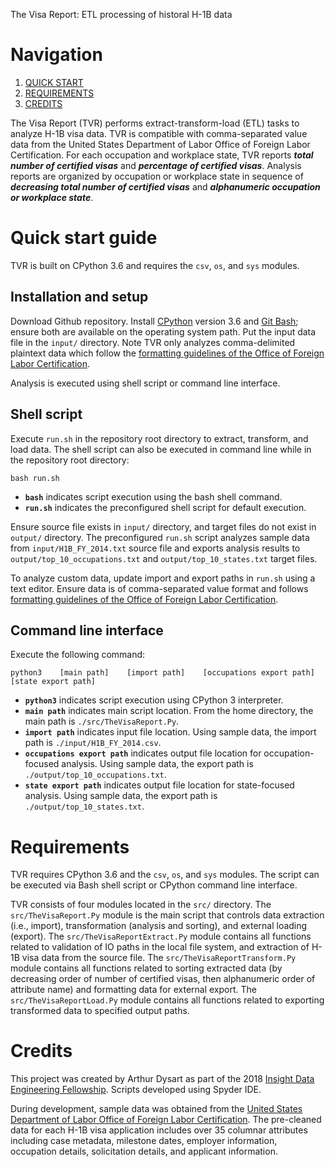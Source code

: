 The Visa Report: ETL processing of historal H-1B data

# Navigation
1. [QUICK START](README.md#Quick-start-guide)
2. [REQUIREMENTS](README.md#Requirements)
3. [CREDITS](README.md#Credits)

The Visa Report (TVR) performs extract-transform-load (ETL) tasks to analyze H-1B visa data. TVR is compatible with comma-separated value data from the United States Department of Labor Office of Foreign Labor Certification. For each occupation and workplace state, TVR reports ***total number of certified visas*** and ***percentage of certified visas***. Analysis reports are organized by occupation or workplace state in sequence of ***decreasing total number of certified visas*** and ***alphanumeric occupation or workplace state***.


# Quick start guide

TVR is built on CPython 3.6 and requires the `csv`, `os`, and `sys` modules.

## Installation and setup
Download Github repository. Install [CPython](https://www.python.org/downloads) version 3.6 and [Git Bash](https://git-scm.com/downloads); ensure both are available on the operating system path. Put the input data file in the `input/` directory. Note TVR only analyzes comma-delimited plaintext data which follow the [formatting guidelines of the Office of Foreign Labor Certification](https://www.foreignlaborcert.doleta.gov/performancedata.cfm#dis).

Analysis is executed using shell script or command line interface.


## Shell script
Execute `run.sh` in the repository root directory to extract, transform, and load data. The shell script can also be executed in command line while in the repository root directory:

```
bash run.sh
```

- **`bash`** indicates script execution using the bash shell command.
- **`run.sh`** indicates the preconfigured shell script for default execution.

Ensure source file exists in `input/` directory, and target files do not exist in `output/` directory. The preconfigured `run.sh` script analyzes sample data from `input/H1B_FY_2014.txt` source file and exports analysis results to `output/top_10_occupations.txt` and `output/top_10_states.txt` target files.

To analyze custom data, update import and export paths in `run.sh` using a text editor. Ensure data is of comma-separated value format and follows [formatting guidelines of the Office of Foreign Labor Certification](https://www.foreignlaborcert.doleta.gov/performancedata.cfm#dis).


## Command line interface
Execute the following command:

```
python3    [main path]    [import path]    [occupations export path]    [state export path]
```

- **`python3`** indicates script execution using CPython 3 interpreter.
- **`main path`** indicates main script location. From the home directory, the main path is `./src/TheVisaReport.Py`.
- **`import path`** indicates input file location. Using sample data, the import path is `./input/H1B_FY_2014.csv`.
- **`occupations export path`** indicates output file location for occupation-focused analysis. Using sample data, the export path is `./output/top_10_occupations.txt`.
- **`state export path`** indicates output file location for state-focused analysis. Using sample data, the export path is `./output/top_10_states.txt`.


# Requirements

TVR requires CPython 3.6 and the `csv`, `os`, and `sys` modules. The script can be executed via Bash shell script or CPython command line interface.

TVR consists of four modules located in the `src/` directory. The `src/TheVisaReport.Py` module is the main script that controls data extraction (i.e., import), transformation (analysis and sorting), and external loading (export). The `src/TheVisaReportExtract.Py` module contains all functions related to validation of IO paths in the local file system, and extraction of H-1B visa data from the source file. The `src/TheVisaReportTransform.Py` module contains all functions related to sorting extracted data (by decreasing order of number of certified visas, then alphanumeric order of attribute name) and formatting data for external export. The `src/TheVisaReportLoad.Py` module contains all functions related to exporting transformed data to specified output paths.


# Credits

This project was created by Arthur Dysart as part of the 2018 [Insight Data Engineering Fellowship](https://www.insightdataengineering.com/). Scripts developed using Spyder IDE.

During development, sample data was obtained from the [United States Department of Labor Office of Foreign Labor Certification](https://www.foreignlaborcert.doleta.gov/performancedata.cfm#dis). The pre-cleaned data for each H-1B visa application includes over 35 columnar attributes including case metadata, milestone dates, employer information, occupation details, solicitation details, and applicant information.